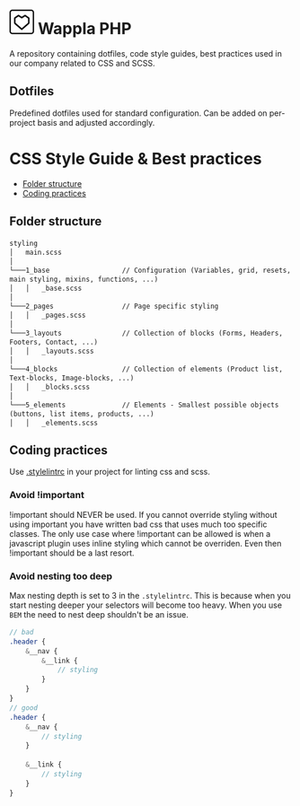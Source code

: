 # ![Logo](assets/signature.png) Wappla PHP

A repository containing dotfiles, code style guides, best practices used in our company related to CSS and SCSS.

## Dotfiles

Predefined dotfiles used for standard configuration. Can be added on per-project basis and adjusted accordingly.


# CSS Style Guide & Best practices

- [Folder structure](#folder-structure)
- [Coding practices](#coding-practices)


## Folder structure

```
styling
│   main.scss
│
└───1_base                  // Configuration (Variables, grid, resets, main styling, mixins, functions, ...)
│   │   _base.scss
│
└───2_pages                 // Page specific styling
│   │   _pages.scss
│
└───3_layouts               // Collection of blocks (Forms, Headers, Footers, Contact, ...)
│   │   _layouts.scss
│
└───4_blocks                // Collection of elements (Product list, Text-blocks, Image-blocks, ...)
│   │   _blocks.scss
│
└───5_elements              // Elements - Smallest possible objects (buttons, list items, products, ...)
│   │   _elements.scss
```

## Coding practices

Use [.stylelintrc](https://github.com/wappla/docs_css/blob/master/dotfiles/.stylelintrc) in your project for linting css and scss.


### Avoid !important

!important should NEVER be used. If you cannot override styling without using important you have written bad css that uses much too specific classes.
The only use case where !important can be allowed is when a javascript plugin uses inline styling which cannot be overriden. Even then !important should be a last resort.

### Avoid nesting too deep

Max nesting depth is set to 3 in the `.stylelintrc`.
This is because when you start nesting deeper your selectors will become too heavy. When you use `BEM` the need to nest deep shouldn't be an issue.


```scss
// bad
.header {
    &__nav {
        &__link {
            // styling
        }
    }
}
// good
.header {
    &__nav {
        // styling
    }

    &__link {
        // styling
    }
}
```
